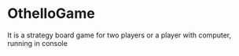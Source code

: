 # OthelloGame
It is a strategy board game for two players or a player with computer, running in console
